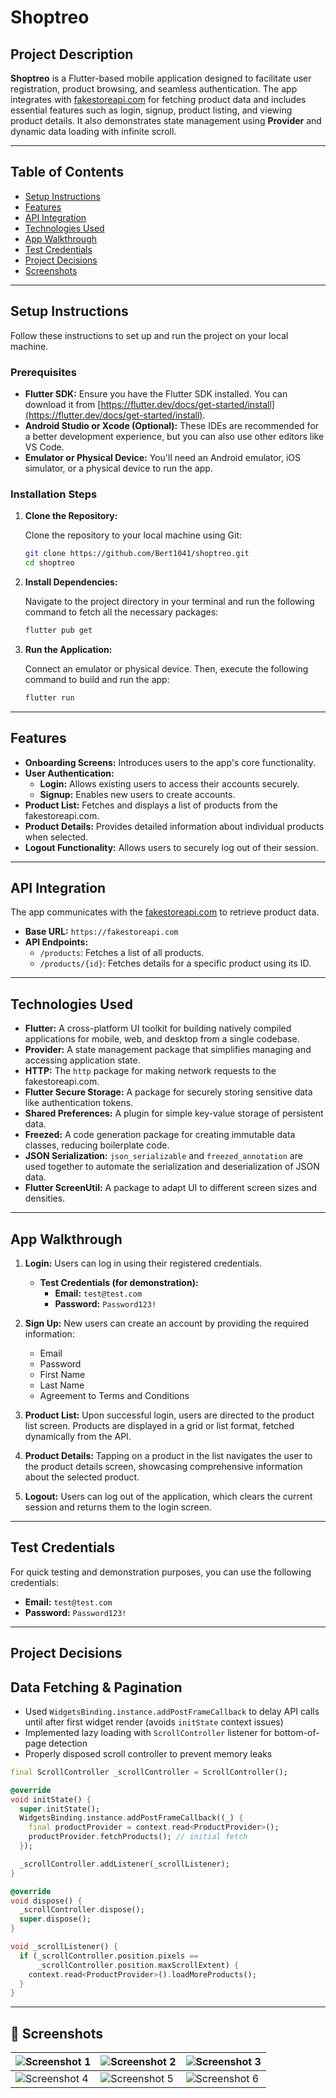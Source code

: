 # Shoptreo

## Project Description

**Shoptreo** is a Flutter-based mobile application designed to facilitate user registration, product browsing, and seamless authentication. The app integrates with [fakestoreapi.com](https://fakestoreapi.com) for fetching product data and includes essential features such as login, signup, product listing, and viewing product details. It also demonstrates state management using **Provider** and dynamic data loading with infinite scroll.

---

## Table of Contents

* [Setup Instructions](#setup-instructions)
* [Features](#features)
* [API Integration](#api-integration)
* [Technologies Used](#technologies-used)
* [App Walkthrough](#app-walkthrough)
* [Test Credentials](#test-credentials)
* [Project Decisions](#project-decisions)
* [Screenshots](#-screenshots)
  
---

## Setup Instructions

Follow these instructions to set up and run the project on your local machine.

### Prerequisites

* **Flutter SDK:** Ensure you have the Flutter SDK installed. You can download it from [https://flutter.dev/docs/get-started/install](https://flutter.dev/docs/get-started/install).
* **Android Studio or Xcode (Optional):** These IDEs are recommended for a better development experience, but you can also use other editors like VS Code.
* **Emulator or Physical Device:** You'll need an Android emulator, iOS simulator, or a physical device to run the app.

### Installation Steps

1.  **Clone the Repository:**

    Clone the repository to your local machine using Git:

    ```bash
    git clone https://github.com/Bert1041/shoptreo.git
    cd shoptreo
    ```

2.  **Install Dependencies:**

    Navigate to the project directory in your terminal and run the following command to fetch all the necessary packages:

    ```bash
    flutter pub get
    ```

3.  **Run the Application:**

    Connect an emulator or physical device. Then, execute the following command to build and run the app:

    ```bash
    flutter run
    ```

---

## Features

* **Onboarding Screens:** Introduces users to the app's core functionality.
* **User Authentication:**
    * **Login:** Allows existing users to access their accounts securely.
    * **Signup:** Enables new users to create accounts.
* **Product List:** Fetches and displays a list of products from the fakestoreapi.com.
* **Product Details:** Provides detailed information about individual products when selected.
* **Logout Functionality:** Allows users to securely log out of their session.

---

## API Integration

The app communicates with the [fakestoreapi.com](https://fakestoreapi.com) to retrieve product data.

* **Base URL:** `https://fakestoreapi.com`
* **API Endpoints:**
    * `/products`: Fetches a list of all products.
    * `/products/{id}`: Fetches details for a specific product using its ID.

---

## Technologies Used

* **Flutter:** A cross-platform UI toolkit for building natively compiled applications for mobile, web, and desktop from a single codebase.
* **Provider:** A state management package that simplifies managing and accessing application state.
* **HTTP:** The `http` package for making network requests to the fakestoreapi.com.
* **Flutter Secure Storage:** A package for securely storing sensitive data like authentication tokens.
* **Shared Preferences:** A plugin for simple key-value storage of persistent data.
* **Freezed:** A code generation package for creating immutable data classes, reducing boilerplate code.
* **JSON Serialization:** `json_serializable` and `freezed_annotation` are used together to automate the serialization and deserialization of JSON data.
* **Flutter ScreenUtil:** A package to adapt UI to different screen sizes and densities.

---

## App Walkthrough

1.  **Login:** Users can log in using their registered credentials.
    * **Test Credentials (for demonstration):**
        * **Email:** `test@test.com`
        * **Password:** `Password123!`

2.  **Sign Up:** New users can create an account by providing the required information:
    * Email
    * Password
    * First Name
    * Last Name
    * Agreement to Terms and Conditions

3.  **Product List:** Upon successful login, users are directed to the product list screen. Products are displayed in a grid or list format, fetched dynamically from the API.

4.  **Product Details:** Tapping on a product in the list navigates the user to the product details screen, showcasing comprehensive information about the selected product.

5.  **Logout:** Users can log out of the application, which clears the current session and returns them to the login screen.

---

## Test Credentials

For quick testing and demonstration purposes, you can use the following credentials:

* **Email:** `test@test.com`
* **Password:** `Password123!`

---

## Project Decisions

## Data Fetching & Pagination

- Used `WidgetsBinding.instance.addPostFrameCallback` to delay API calls until after first widget render (avoids `initState` context issues)
- Implemented lazy loading with `ScrollController` listener for bottom-of-page detection
- Properly disposed scroll controller to prevent memory leaks

```dart
final ScrollController _scrollController = ScrollController();

@override
void initState() {
  super.initState();
  WidgetsBinding.instance.addPostFrameCallback((_) {
    final productProvider = context.read<ProductProvider>();
    productProvider.fetchProducts(); // initial fetch
  });

  _scrollController.addListener(_scrollListener);
}

@override
void dispose() {
  _scrollController.dispose();
  super.dispose();
}

void _scrollListener() {
  if (_scrollController.position.pixels ==
      _scrollController.position.maxScrollExtent) {
    context.read<ProductProvider>().loadMoreProducts();
  }
}
```
---

## 📸 Screenshots

| ![Screenshot 1](images/1.png) | ![Screenshot 2](images/2.png) | ![Screenshot 3](images/3.png) |
|-------------------------------|-------------------------------|-------------------------------|
| ![Screenshot 4](images/4.png) | ![Screenshot 5](images/5.png) | ![Screenshot 6](images/6.png) |
